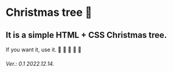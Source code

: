 # Christmas tree :christmas_tree:
## It is a simple HTML + CSS Christmas tree.
If you want it, use it.
:santa: :christmas_tree: :gift: :bell: :tada:
###### Ver.: 0.1 2022.12.14.